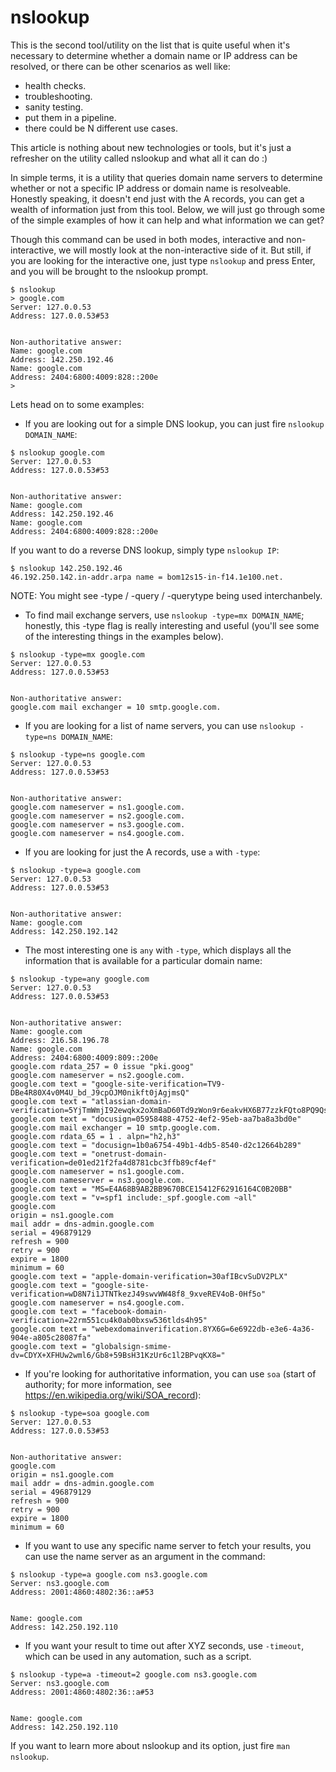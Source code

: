 # nslookup #


This is the second tool/utility on the list that is quite useful when it's necessary to determine whether a domain name or IP address can be resolved, or there can be other scenarios as well like:

- health checks.
- troubleshooting.
- sanity testing.
- put them in a pipeline.
- there could be N different use cases.


This article is nothing about new technologies or tools, but it's just a refresher on the utility called nslookup and what all it can do :)


In simple terms, it is a utility that queries domain name servers to determine whether or not a specific IP address or domain name is resolveable. Honestly speaking, it doesn't end just with the A records, you can get a wealth of information just from this tool. Below, we will just go through some of the simple examples of how it can help and what information we can get?


Though this command can be used in both modes, interactive and non-interactive, we will mostly look at the non-interactive side of it. But still, if you are looking for the interactive one, just type `nslookup` and press Enter, and you will be brought to the nslookup prompt.


```
$ nslookup
> google.com
Server: 127.0.0.53
Address: 127.0.0.53#53


Non-authoritative answer:
Name: google.com
Address: 142.250.192.46
Name: google.com
Address: 2404:6800:4009:828::200e
>
```


Lets head on to some examples:


- If you are looking out for a simple DNS lookup, you can just fire `nslookup DOMAIN_NAME`:
```
$ nslookup google.com
Server: 127.0.0.53
Address: 127.0.0.53#53


Non-authoritative answer:
Name: google.com
Address: 142.250.192.46
Name: google.com
Address: 2404:6800:4009:828::200e
```


If you want to do a reverse DNS lookup, simply type `nslookup IP`:
```
$ nslookup 142.250.192.46
46.192.250.142.in-addr.arpa name = bom12s15-in-f14.1e100.net.
```


NOTE: You might see -type / -query / -querytype being used interchanbely.


- To find mail exchange servers, use `nslookup -type=mx DOMAIN_NAME`; honestly, this -type flag is really interesting and useful (you'll see some of the interesting things in the examples below).
```
$ nslookup -type=mx google.com
Server: 127.0.0.53
Address: 127.0.0.53#53


Non-authoritative answer:
google.com mail exchanger = 10 smtp.google.com.
```


- If you are looking for a list of name servers, you can use `nslookup -type=ns DOMAIN_NAME`:
```
$ nslookup -type=ns google.com
Server: 127.0.0.53
Address: 127.0.0.53#53


Non-authoritative answer:
google.com nameserver = ns1.google.com.
google.com nameserver = ns2.google.com.
google.com nameserver = ns3.google.com.
google.com nameserver = ns4.google.com.
```


- If you are looking for just the A records, use `a` with `-type`:
```
$ nslookup -type=a google.com
Server: 127.0.0.53
Address: 127.0.0.53#53


Non-authoritative answer:
Name: google.com
Address: 142.250.192.142
```


- The most interesting one is `any` with `-type`, which displays all the information that is available for a particular domain name:
```
$ nslookup -type=any google.com
Server: 127.0.0.53
Address: 127.0.0.53#53


Non-authoritative answer:
Name: google.com
Address: 216.58.196.78
Name: google.com
Address: 2404:6800:4009:809::200e
google.com rdata_257 = 0 issue "pki.goog"
google.com nameserver = ns2.google.com.
google.com text = "google-site-verification=TV9-DBe4R80X4v0M4U_bd_J9cpOJM0nikft0jAgjmsQ"
google.com text = "atlassian-domain-verification=5YjTmWmjI92ewqkx2oXmBaD60Td9zWon9r6eakvHX6B77zzkFQto8PQ9QsKnbf4I"
google.com text = "docusign=05958488-4752-4ef2-95eb-aa7ba8a3bd0e"
google.com mail exchanger = 10 smtp.google.com.
google.com rdata_65 = 1 . alpn="h2,h3"
google.com text = "docusign=1b0a6754-49b1-4db5-8540-d2c12664b289"
google.com text = "onetrust-domain-verification=de01ed21f2fa4d8781cbc3ffb89cf4ef"
google.com nameserver = ns1.google.com.
google.com nameserver = ns3.google.com.
google.com text = "MS=E4A68B9AB2BB9670BCE15412F62916164C0B20BB"
google.com text = "v=spf1 include:_spf.google.com ~all"
google.com
origin = ns1.google.com
mail addr = dns-admin.google.com
serial = 496879129
refresh = 900
retry = 900
expire = 1800
minimum = 60
google.com text = "apple-domain-verification=30afIBcvSuDV2PLX"
google.com text = "google-site-verification=wD8N7i1JTNTkezJ49swvWW48f8_9xveREV4oB-0Hf5o"
google.com nameserver = ns4.google.com.
google.com text = "facebook-domain-verification=22rm551cu4k0ab0bxsw536tlds4h95"
google.com text = "webexdomainverification.8YX6G=6e6922db-e3e6-4a36-904e-a805c28087fa"
google.com text = "globalsign-smime-dv=CDYX+XFHUw2wml6/Gb8+59BsH31KzUr6c1l2BPvqKX8="
```


- If you're looking for authoritative information, you can use `soa` (start of authority; for more information, see https://en.wikipedia.org/wiki/SOA_record):
```
$ nslookup -type=soa google.com
Server: 127.0.0.53
Address: 127.0.0.53#53


Non-authoritative answer:
google.com
origin = ns1.google.com
mail addr = dns-admin.google.com
serial = 496879129
refresh = 900
retry = 900
expire = 1800
minimum = 60
```


- If you want to use any specific name server to fetch your results, you can use the name server as an argument in the command:
```
$ nslookup -type=a google.com ns3.google.com
Server: ns3.google.com
Address: 2001:4860:4802:36::a#53


Name: google.com
Address: 142.250.192.110
```


- If you want your result to time out after XYZ seconds, use `-timeout`, which can be used in any automation, such as a script.
```
$ nslookup -type=a -timeout=2 google.com ns3.google.com
Server: ns3.google.com
Address: 2001:4860:4802:36::a#53


Name: google.com
Address: 142.250.192.110
```

If you want to learn more about nslookup and its option, just fire `man nslookup`.
